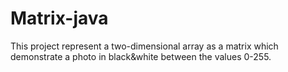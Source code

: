 # Matrix-java
This project represent a two-dimensional array as a matrix which demonstrate a photo in black&amp;white between the values 0-255.
